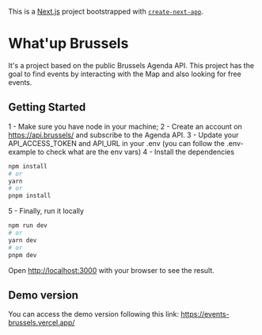 This is a [Next.js](https://nextjs.org) project bootstrapped with [`create-next-app`](https://nextjs.org/docs/app/api-reference/cli/create-next-app).

# What'up Brussels

It's a project based on the public Brussels Agenda API.
This project has the goal to find events by interacting with the Map and also looking for free events.

## Getting Started

1 - Make sure you have node in your machine;
2 - Create an account on https://api.brussels/ and subscribe to the Agenda API.
3 - Update your API_ACCESS_TOKEN and API_URL in your .env (you can follow the .env-example to check what are the env vars)
4 - Install the dependencies

```bash
npm install
# or
yarn
# or
pnpm install
```

5 - Finally, run it locally

```bash
npm run dev
# or
yarn dev
# or
pnpm dev
```

Open [http://localhost:3000](http://localhost:3000) with your browser to see the result.

## Demo version

You can access the demo version following this link: https://events-brussels.vercel.app/
